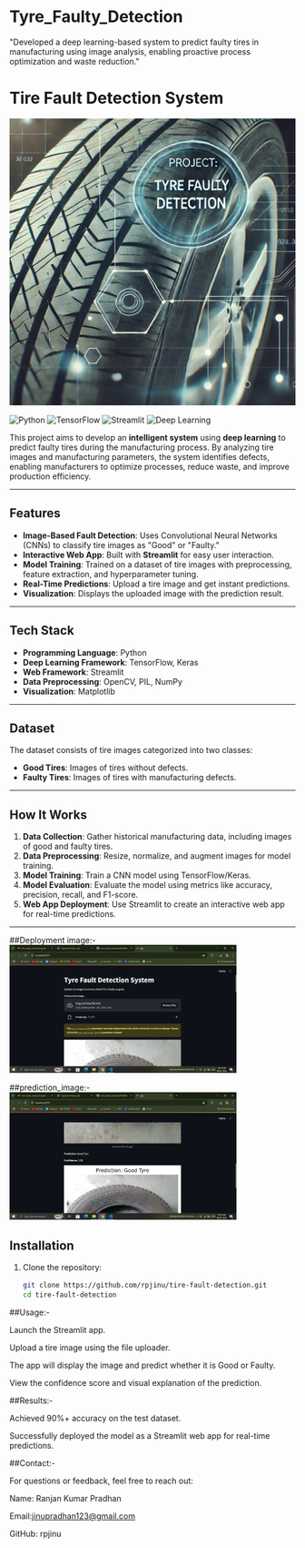 # Tyre_Faulty_Detection
"Developed a deep learning-based system to predict faulty tires in manufacturing using image analysis, enabling proactive process optimization and waste reduction."
# Tire Fault Detection System
<img src="https://github.com/rpjinu/Tyre_Faulty_Detection/blob/main/tyre_project_image.png" width="600">


![Python](https://img.shields.io/badge/Python-3.8%2B-blue)
![TensorFlow](https://img.shields.io/badge/TensorFlow-2.x-orange)
![Streamlit](https://img.shields.io/badge/Streamlit-Web%20App-brightgreen)
![Deep Learning](https://img.shields.io/badge/Deep%20Learning-CNN-yellow)

This project aims to develop an **intelligent system** using **deep learning** to predict faulty tires during the manufacturing process. By analyzing tire images and manufacturing parameters, the system identifies defects, enabling manufacturers to optimize processes, reduce waste, and improve production efficiency.

---
## Features

- **Image-Based Fault Detection**: Uses Convolutional Neural Networks (CNNs) to classify tire images as "Good" or "Faulty."
- **Interactive Web App**: Built with **Streamlit** for easy user interaction.
- **Model Training**: Trained on a dataset of tire images with preprocessing, feature extraction, and hyperparameter tuning.
- **Real-Time Predictions**: Upload a tire image and get instant predictions.
- **Visualization**: Displays the uploaded image with the prediction result.

---

## Tech Stack

- **Programming Language**: Python
- **Deep Learning Framework**: TensorFlow, Keras
- **Web Framework**: Streamlit
- **Data Preprocessing**: OpenCV, PIL, NumPy
- **Visualization**: Matplotlib

---

## Dataset

The dataset consists of tire images categorized into two classes:
- **Good Tires**: Images of tires without defects.
- **Faulty Tires**: Images of tires with manufacturing defects.

---

## How It Works

1. **Data Collection**: Gather historical manufacturing data, including images of good and faulty tires.
2. **Data Preprocessing**: Resize, normalize, and augment images for model training.
3. **Model Training**: Train a CNN model using TensorFlow/Keras.
4. **Model Evaluation**: Evaluate the model using metrics like accuracy, precision, recall, and F1-score.
5. **Web App Deployment**: Use Streamlit to create an interactive web app for real-time predictions.

---
##Deployment image:-
<img src="https://github.com/rpjinu/Tyre_Faulty_Detection/blob/main/Deploy_image1.png" width="400">

##prediction_image:-
<img src="https://github.com/rpjinu/Tyre_Faulty_Detection/blob/main/deploy_prediction_image.png" width="400">

## Installation

1. Clone the repository:
   ```bash
   git clone https://github.com/rpjinu/tire-fault-detection.git
   cd tire-fault-detection

##Usage:-

Launch the Streamlit app.

Upload a tire image using the file uploader.

The app will display the image and predict whether it is Good or Faulty.

View the confidence score and visual explanation of the prediction.

##Results:-

Achieved 90%+ accuracy on the test dataset.

Successfully deployed the model as a Streamlit web app for real-time predictions.

##Contact:-

For questions or feedback, feel free to reach out:

Name: Ranjan Kumar Pradhan

Email:jinupradhan123@gmail.com

GitHub: rpjinu

